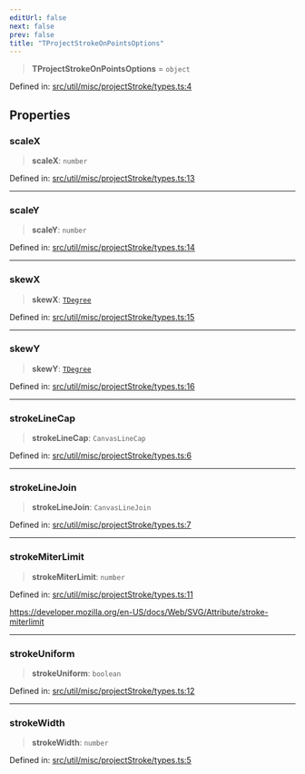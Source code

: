 ```yaml
---
editUrl: false
next: false
prev: false
title: "TProjectStrokeOnPointsOptions"
---
```


> **TProjectStrokeOnPointsOptions** = `object`

Defined in: [src/util/misc/projectStroke/types.ts:4](https://github.com/fabricjs/fabric.js/blob/9a792f4b7b8031f02ec7ea4ce8c99f810e45cfec/src/util/misc/projectStroke/types.ts#L4)

## Properties

### scaleX

> **scaleX**: `number`

Defined in: [src/util/misc/projectStroke/types.ts:13](https://github.com/fabricjs/fabric.js/blob/9a792f4b7b8031f02ec7ea4ce8c99f810e45cfec/src/util/misc/projectStroke/types.ts#L13)

***

### scaleY

> **scaleY**: `number`

Defined in: [src/util/misc/projectStroke/types.ts:14](https://github.com/fabricjs/fabric.js/blob/9a792f4b7b8031f02ec7ea4ce8c99f810e45cfec/src/util/misc/projectStroke/types.ts#L14)

***

### skewX

> **skewX**: [`TDegree`](/api/type-aliases/tdegree/)

Defined in: [src/util/misc/projectStroke/types.ts:15](https://github.com/fabricjs/fabric.js/blob/9a792f4b7b8031f02ec7ea4ce8c99f810e45cfec/src/util/misc/projectStroke/types.ts#L15)

***

### skewY

> **skewY**: [`TDegree`](/api/type-aliases/tdegree/)

Defined in: [src/util/misc/projectStroke/types.ts:16](https://github.com/fabricjs/fabric.js/blob/9a792f4b7b8031f02ec7ea4ce8c99f810e45cfec/src/util/misc/projectStroke/types.ts#L16)

***

### strokeLineCap

> **strokeLineCap**: `CanvasLineCap`

Defined in: [src/util/misc/projectStroke/types.ts:6](https://github.com/fabricjs/fabric.js/blob/9a792f4b7b8031f02ec7ea4ce8c99f810e45cfec/src/util/misc/projectStroke/types.ts#L6)

***

### strokeLineJoin

> **strokeLineJoin**: `CanvasLineJoin`

Defined in: [src/util/misc/projectStroke/types.ts:7](https://github.com/fabricjs/fabric.js/blob/9a792f4b7b8031f02ec7ea4ce8c99f810e45cfec/src/util/misc/projectStroke/types.ts#L7)

***

### strokeMiterLimit

> **strokeMiterLimit**: `number`

Defined in: [src/util/misc/projectStroke/types.ts:11](https://github.com/fabricjs/fabric.js/blob/9a792f4b7b8031f02ec7ea4ce8c99f810e45cfec/src/util/misc/projectStroke/types.ts#L11)

https://developer.mozilla.org/en-US/docs/Web/SVG/Attribute/stroke-miterlimit

***

### strokeUniform

> **strokeUniform**: `boolean`

Defined in: [src/util/misc/projectStroke/types.ts:12](https://github.com/fabricjs/fabric.js/blob/9a792f4b7b8031f02ec7ea4ce8c99f810e45cfec/src/util/misc/projectStroke/types.ts#L12)

***

### strokeWidth

> **strokeWidth**: `number`

Defined in: [src/util/misc/projectStroke/types.ts:5](https://github.com/fabricjs/fabric.js/blob/9a792f4b7b8031f02ec7ea4ce8c99f810e45cfec/src/util/misc/projectStroke/types.ts#L5)
